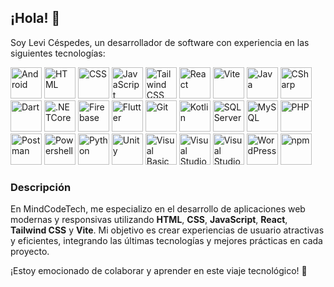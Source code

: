 <link rel="stylesheet" type='text/css' href="https://cdn.jsdelivr.net/gh/devicons/devicon@latest/devicon.min.css" />

## ¡Hola! 👋

Soy Levi Céspedes, un desarrollador de software con experiencia en las siguientes tecnologías:

<p align="left">
  <img src="https://cdn.jsdelivr.net/gh/devicons/devicon@latest/icons/android/android-plain.svg" alt="Android" width="50" height="50" style="pointer-events: none;"/>
  <img src="https://cdn.jsdelivr.net/gh/devicons/devicon@latest/icons/html5/html5-original-wordmark.svg" alt="HTML" width="50" height="50" style="pointer-events: none;"/>
  <img src="https://cdn.jsdelivr.net/gh/devicons/devicon@latest/icons/css3/css3-original-wordmark.svg" alt="CSS" width="50" height="50" style="pointer-events: none;"/>
  <img src="https://cdn.jsdelivr.net/gh/devicons/devicon@latest/icons/javascript/javascript-plain.svg" alt="JavaScript" width="50" height="50" style="pointer-events: none;"/>
  <img src="https://cdn.jsdelivr.net/gh/devicons/devicon@latest/icons/tailwindcss/tailwindcss-original.svg" alt="Tailwind CSS" width="50" height="50" style="pointer-events: none;"/>
  <img src="https://cdn.jsdelivr.net/gh/devicons/devicon@latest/icons/react/react-original.svg" alt="React" width="50" height="50" style="pointer-events: none;"/>
  <img src="https://cdn.jsdelivr.net/gh/devicons/devicon@latest/icons/vitejs/vitejs-original.svg" alt="Vite" width="50" height="50" style="pointer-events: none;"/>
  <img src="https://cdn.jsdelivr.net/gh/devicons/devicon@latest/icons/java/java-original-wordmark.svg" alt="Java" width="50" height="50" style="pointer-events: none;"/>
  <img src="https://cdn.jsdelivr.net/gh/devicons/devicon@latest/icons/csharp/csharp-original.svg" alt="CSharp" width="50" height="50" style="pointer-events: none;"/>
  <img src="https://cdn.jsdelivr.net/gh/devicons/devicon@latest/icons/dart/dart-original.svg" alt="Dart" width="50" height="50" style="pointer-events: none;"/>
  <img src="https://cdn.jsdelivr.net/gh/devicons/devicon@latest/icons/dotnetcore/dotnetcore-original.svg" alt=".NETCore" width="50" height="50" style="pointer-events: none;"/>
  <img src="https://cdn.jsdelivr.net/gh/devicons/devicon@latest/icons/firebase/firebase-original.svg" alt="Firebase" width="50" height="50" style="pointer-events: none;"/>
  <img src="https://cdn.jsdelivr.net/gh/devicons/devicon@latest/icons/flutter/flutter-original.svg" alt="Flutter" width="50" height="50" style="pointer-events: none;"/>
  <img src="https://cdn.jsdelivr.net/gh/devicons/devicon@latest/icons/git/git-original.svg" alt="Git" width="50" height="50" style="pointer-events: none;"/>
  <img src="https://cdn.jsdelivr.net/gh/devicons/devicon@latest/icons/kotlin/kotlin-original.svg" alt="Kotlin" width="50" height="50" style="pointer-events: none;"/>
  <img src="https://cdn.jsdelivr.net/gh/devicons/devicon@latest/icons/microsoftsqlserver/microsoftsqlserver-original-wordmark.svg" alt="SQL Server" width="50" height="50" style="pointer-events: none;"/>
  <img src="https://cdn.jsdelivr.net/gh/devicons/devicon@latest/icons/mysql/mysql-original-wordmark.svg" alt="MySQL" width="50" height="50" style="pointer-events: none;"/>
  <img src="https://cdn.jsdelivr.net/gh/devicons/devicon@latest/icons/php/php-original.svg" alt="PHP" width="50" height="50" style="pointer-events: none;"/>
  <img src="https://cdn.jsdelivr.net/gh/devicons/devicon@latest/icons/postman/postman-original.svg" alt="Postman" width="50" height="50" style="pointer-events: none;"/>
  <img src="https://cdn.jsdelivr.net/gh/devicons/devicon@latest/icons/powershell/powershell-original.svg" alt="Powershell" width="50" height="50" style="pointer-events: none;"/>
  <img src="https://cdn.jsdelivr.net/gh/devicons/devicon@latest/icons/python/python-original-wordmark.svg" alt="Python" width="50" height="50" style="pointer-events: none;"/>
  <img src="https://cdn.jsdelivr.net/gh/devicons/devicon@latest/icons/unity/unity-original-wordmark.svg" alt="Unity" width="50" height="50" style="pointer-events: none;"/>
  <img src="https://cdn.jsdelivr.net/gh/devicons/devicon@latest/icons/visualbasic/visualbasic-original.svg" alt="Visual Basic" width="50" height="50" style="pointer-events: none;"/>
  <img src="https://cdn.jsdelivr.net/gh/devicons/devicon@latest/icons/visualstudio/visualstudio-original.svg" alt="Visual Studio" width="50" height="50" style="pointer-events: none;"/>
  <img src="https://cdn.jsdelivr.net/gh/devicons/devicon@latest/icons/vscode/vscode-original.svg" alt="Visual Studio Code" width="50" height="50" style="pointer-events: none;"/>
  <img src="https://cdn.jsdelivr.net/gh/devicons/devicon@latest/icons/wordpress/wordpress-plain.svg" alt="WordPress" width="50" height="50" style="pointer-events: none;"/>
  <img src="https://cdn.jsdelivr.net/gh/devicons/devicon@latest/icons/npm/npm-original-wordmark.svg" alt="npm" width="50" height="50" style="pointer-events: none;"/>
</p>

### Descripción

En MindCodeTech, me especializo en el desarrollo de aplicaciones web modernas y responsivas utilizando **HTML**, **CSS**, **JavaScript**, **React**, **Tailwind CSS** y **Vite**. Mi objetivo es crear experiencias de usuario atractivas y eficientes, integrando las últimas tecnologías y mejores prácticas en cada proyecto. 

¡Estoy emocionado de colaborar y aprender en este viaje tecnológico! 🚀
